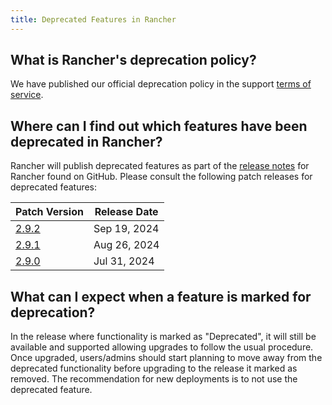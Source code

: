 ```yaml
---
title: Deprecated Features in Rancher
---
```


<head>
  <link rel="canonical" href="https://ranchermanager.docs.rancher.com/faq/deprecated-features"/>
</head>

## What is Rancher's deprecation policy?

We have published our official deprecation policy in the support [terms of service](https://rancher.com/support-maintenance-terms).

## Where can I find out which features have been deprecated in Rancher?

Rancher will publish deprecated features as part of the [release notes](https://github.com/rancher/rancher/releases) for Rancher found on GitHub. Please consult the following patch releases for deprecated features:

| Patch Version |  Release Date |
|---------------|---------------|
| [2.9.2](https://github.com/rancher/rancher/releases/tag/v2.9.2) | Sep 19, 2024 |
| [2.9.1](https://github.com/rancher/rancher/releases/tag/v2.9.1) | Aug 26, 2024 |
| [2.9.0](https://github.com/rancher/rancher/releases/tag/v2.9.0) | Jul 31, 2024 |

## What can I expect when a feature is marked for deprecation?

In the release where functionality is marked as "Deprecated", it will still be available and supported allowing upgrades to follow the usual procedure. Once upgraded, users/admins should start planning to move away from the deprecated functionality before upgrading to the release it marked as removed. The recommendation for new deployments is to not use the deprecated feature.